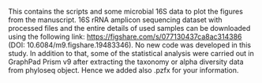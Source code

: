 This contains the scripts and some microbial 16S data to plot the figures from the manuscript. 16S rRNA amplicon sequencing dataset with processed files and the entire details of used samples can be downloaded using the following link: https://figshare.com/s/077130437ca8ac314386 (DOI: 10.6084/m9.figshare.19483346). No new code was developed in this study.
In addition to that, some of the statistical analysis were carried out in GraphPad Prism v9 after extracting the taxonomy or alpha diversity data from phyloseq object. Hence we added also .pzfx for your information.
